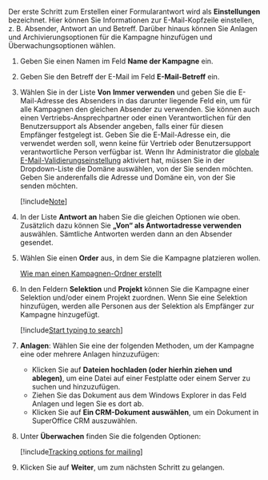 <!-- markdownlint-disable-file MD041 -->
Der erste Schritt zum Erstellen einer Formularantwort wird als **Einstellungen** bezeichnet. Hier können Sie Informationen zur E-Mail-Kopfzeile einstellen, z. B. Absender, Antwort an und Betreff. Darüber hinaus können Sie Anlagen und Archivierungsoptionen für die Kampagne hinzufügen und Überwachungsoptionen wählen.

1. Geben Sie einen Namen im Feld **Name der Kampagne** ein.

1. Geben Sie den Betreff der E-Mail im Feld **E-Mail-Betreff** ein.

1. Wählen Sie in der Liste **Von** **Immer verwenden** und geben Sie die E-Mail-Adresse des Absenders in das darunter liegende Feld ein, um für alle Kampagnen den gleichen Absender zu verwenden. Sie können auch einen Vertriebs-Ansprechpartner oder einen Verantwortlichen für den Benutzersupport als Absender angeben, falls einer für diesen Empfänger festgelegt ist. Geben Sie die E-Mail-Adresse ein, die verwendet werden soll, wenn keine für Vertrieb oder Benutzersupport verantwortliche Person verfügbar ist. Wenn Ihr Administrator die [globale E-Mail-Validierungseinstellung][1] aktiviert hat, müssen Sie in der Dropdown-Liste die Domäne auswählen, von der Sie senden möchten. Geben Sie anderenfalls die Adresse und Domäne ein, von der Sie senden möchten.

    [!include[Note](spf-look-up.md)]

1. In der Liste **Antwort an** haben Sie die gleichen Optionen wie oben. Zusätzlich dazu können Sie **„Von“ als Antwortadresse verwenden** auswählen. Sämtliche Antworten werden dann an den Absender gesendet.

1. Wählen Sie einen **Order** aus, in dem Sie die Kampagne platzieren wollen.

    [Wie man einen Kampagnen-Ordner erstellt][2]

1. In den Feldern **Selektion** und **Projekt** können Sie die Kampagne einer Selektion und/oder einem Projekt zuordnen. Wenn Sie eine Selektion hinzufügen, werden alle Personen aus der Selektion als Empfänger zur Kampagne hinzugefügt.

    [!include[Start typing to search](type-to-search.md)]

1. **Anlagen**: Wählen Sie eine der folgenden Methoden, um der Kampagne eine oder mehrere Anlagen hinzuzufügen:

    * Klicken Sie auf **Dateien hochladen (oder hierhin ziehen und ablegen)**, um eine Datei auf einer Festplatte oder einem Server zu suchen und hinzuzufügen.
    * Ziehen Sie das Dokument aus dem Windows Explorer in das Feld Anlagen und legen Sie es dort ab.
    * Klicken Sie auf **Ein CRM-Dokument auswählen**, um ein Dokument in SuperOffice CRM auszuwählen.

1. Unter **Überwachen** finden Sie die folgenden Optionen:

    [!include[Tracking options for mailing](mailing-tracking-options.md)]

1. Klicken Sie auf **Weiter**, um zum nächsten Schritt zu gelangen.

<!-- Referenced links -->
[1]: ../../../../../admin/lists/learn/add-items-to-mailing-domain.md
[2]: ../../../../learn/create-folder.md

<!-- Referenced images -->
